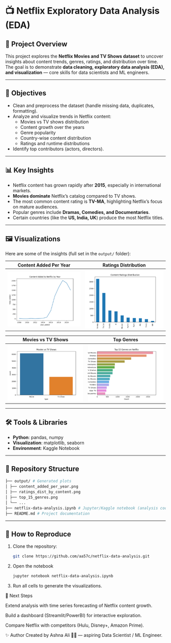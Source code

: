 # 📺 Netflix Exploratory Data Analysis (EDA)

## 📌 Project Overview
This project explores the **Netflix Movies and TV Shows dataset** to uncover insights about content trends, genres, ratings, and distribution over time.  
The goal is to demonstrate **data cleaning, exploratory data analysis (EDA), and visualization** — core skills for data scientists and ML engineers.

---

## 🎯 Objectives
- Clean and preprocess the dataset (handle missing data, duplicates, formatting).  
- Analyze and visualize trends in Netflix content:
  - Movies vs TV shows distribution  
  - Content growth over the years  
  - Genre popularity  
  - Country-wise content distribution  
  - Ratings and runtime distributions  
- Identify top contributors (actors, directors).  

---

## 📊 Key Insights
- Netflix content has grown rapidly after **2015**, especially in international markets.  
- **Movies dominate** Netflix’s catalog compared to TV shows.  
- The most common content rating is **TV-MA**, highlighting Netflix’s focus on mature audiences.  
- Popular genres include **Dramas, Comedies, and Documentaries**.  
- Certain countries (like the **US, India, UK**) produce the most Netflix titles.  

---

## 🖼️ Visualizations
Here are some of the insights (full set in the `output/` folder):

| Content Added Per Year | Ratings Distribution |
|------------------------|-----------------------|
| ![](output/content_added_per_year.png) | ![](output/content_ratings_dist.png) |

| Movies vs TV Shows | Top Genres |
|--------------------|------------|
| ![](output/movies_v_tv.png) | ![](output/top_15_genres.png) |

---

## 🛠️ Tools & Libraries
- **Python**: pandas, numpy  
- **Visualization**: matplotlib, seaborn  
- **Environment**: Kaggle Notebook  

---

## 📂 Repository Structure
```bash
├── output/ # Generated plots
│ ├── content_added_per_year.png
│ ├── ratings_dist_by_content.png
│ ├── top_15_genres.png
│ └── ...
├── netflix-data-analysis.ipynb # Jupyter/Kaggle notebook (analysis code)
├── README.md # Project documentation
```

---

## 🚀 How to Reproduce
1. Clone the repository:
   ```bash
   git clone https://github.com/aa57c/netflix-data-analysis.git
   ```
2. Open the notebook
   ```bash
   jupyter notebook netflix-data-analysis.ipynb
   ```
3. Run all cells to generate the visualizations.

🔮 Next Steps

Extend analysis with time series forecasting of Netflix content growth.

Build a dashboard (Streamlit/PowerBI) for interactive exploration.

Compare Netflix with competitors (Hulu, Disney+, Amazon Prime).

✨ Author
Created by Ashna Ali 👩‍💻 — aspiring Data Scientist / ML Engineer.
